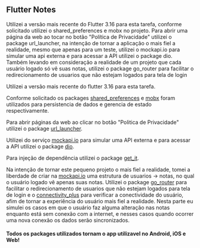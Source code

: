 ## Flutter Notes

Utilizei a versão mais recente do Flutter 3.16 para esta tarefa, conforme solicitado utilizei o shared_preferences e mobx no projeto. Para abrir uma página da web ao tocar no botão "Política de Privacidade" utilizei o package url_launcher, na intenção de tornar a aplicação o mais fiel a realidade, mesmo que apenas para um teste, utilizei o mockapi.io para simular uma api externa e para acessar a API utilizei o package dio. Também levando em consideração a realidade de um projeto que cada usuário logado só vê suas notas, utilizei o package go_router para facilitar o redirecionamento de usuarios que não estejam logados para tela de login

Utilizei a versão mais recente do flutter 3.16 para esta tarefa.

Conforme solicitado os packages [shared_preferences](https://pub.dev/packages/shared_preferences) e [mobx](https://pub.dev/packages/mobx) foram utilizados para persistencia de dados e gerencia de estado respectivamente.

Para abrir páginas da web ao clicar no botão "Politica de Privacidade" utilizei o package [url_launcher](https://pub.dev/packages/url_launcher).

Utilizei do serviço [mockapi.io](https://mockapi.io) para simular uma API externa e para acessar a API utilizei o package [dio](https://pub.dev/packages/dio).

Para injeção de dependência utilizei o package [get_it](https://pub.dev/packages/get_it).

Na intenção de tornar este pequeno projeto o mais fiel a realidade, tomei a liberdade de criar na [mockapi.io](https://mockapi.io) uma estrutura de usuarios -> notas, no qual o usuário logado vê apenas suas notas. Utilizei o package [go_router](https://pub.dev/packages/go_router) para facilitar o redirecionamento de usuarios que não estejam logados para tela de login e o [connectivity_plus](https://pub.dev/packages/connectivity_plus) para verificar a conectividade do usuário, afim de tornar a experiência do usuário mais fiel a realidade. Nesta parte eu simulei os casos em que o usuário faz alguma alteração nas notas enquanto está sem conexão com a internet, e nesses casos quando ocorrer uma nova conexão os dados serão sincronizados.

#### Todos os packages utilizados tornam o app utilizavel no Android, iOS e Web!